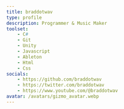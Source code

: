 ```yaml
---
title: braddotwav
type: profile
description: Programmer & Music Maker
toolset:
    - C#
    - Git
    - Unity
    - Javascript
    - Ableton
    - Html
    - Css
socials:
    - https://github.com/braddotwav
    - https://twitter.com/braddotwav
    - https://www.youtube.com/@braddotwav
avatar: /avatars/gizmo_avatar.webp
---
```

